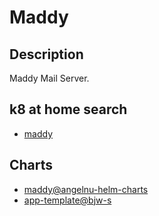 # Maddy

## Description

Maddy Mail Server.

## k8 at home search

- [maddy](https://nanne.dev/k8s-at-home-search/#/maddy)

## Charts

- [maddy@angelnu-helm-charts](https://angelnu.github.io/helm-charts/)
- [app-template@bjw-s](https://bjw-s.github.io/helm-charts/)
